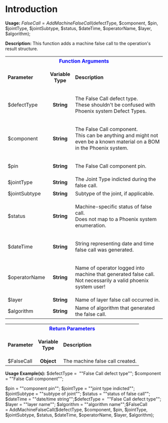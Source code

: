 # Introduction

**Usage:** 
$FalseCall = AddMachineFalseCall($defectType, $component, $pin, $jointType, $jointSubtype, $status, $dateTime, $operatorName, $layer, $algorithm);


**Description:** This function adds a machine false call to the operation's result structure.


<table class="confluenceTable"><tbody><tr><th colspan="3" class="confluenceTh"><span style="color: rgb(0,0,255);">Function Arguments</span></th></tr><tr><td class="confluenceTd"><strong>Parameter</strong></td><td class="confluenceTd"><p style="text-align: center;"><strong style="text-align: center;">Variable</strong><br style="text-align: center;" /><strong style="text-align: center;">Type</strong></p></td><td class="confluenceTd"><strong>Description</strong></td></tr><tr><td class="confluenceTd">$defectType</td><td style="text-align: center;" class="confluenceTd"><strong>String</strong></td><td class="confluenceTd"><p>The False Call defect type.<br />These shouldn't be confused with Phoenix system Defect Types.</p></td></tr><tr><td colspan="1" class="confluenceTd">$component</td><td colspan="1" style="text-align: center;" class="confluenceTd"><strong>String</strong></td><td colspan="1" class="confluenceTd"><p>The False Call component.<br />This can be anything and might not even be a known material on a BOM in the Phoenix system.</p></td></tr><tr><td colspan="1" class="confluenceTd">$pin</td><td colspan="1" style="text-align: center;" class="confluenceTd"><strong>String</strong></td><td colspan="1" class="confluenceTd"><p>The False Call component pin.</p></td></tr><tr><td colspan="1" class="confluenceTd">$jointType</td><td colspan="1" style="text-align: center;" class="confluenceTd"><strong>String</strong></td><td colspan="1" class="confluenceTd">The Joint Type indicted during the false call.</td></tr><tr><td colspan="1" class="confluenceTd">$jointSubtype</td><td colspan="1" style="text-align: center;" class="confluenceTd"><strong>String</strong></td><td colspan="1" class="confluenceTd">Subtype of the joint, if applicable.</td></tr><tr><td colspan="1" class="confluenceTd">$status</td><td colspan="1" style="text-align: center;" class="confluenceTd"><strong>String</strong></td><td colspan="1" class="confluenceTd"><p>Machine-specific status of false call.<br />Does not map to a Phoenix system enumeration.</p></td></tr><tr><td colspan="1" class="confluenceTd">$dateTime</td><td colspan="1" style="text-align: center;" class="confluenceTd"><strong>String</strong></td><td colspan="1" class="confluenceTd"><p>String representing date and time false call was generated.</p></td></tr><tr><td colspan="1" class="confluenceTd">$operatorName</td><td colspan="1" style="text-align: center;" class="confluenceTd"><strong>String</strong></td><td colspan="1" class="confluenceTd"><p>Name of operator logged into machine that generated false call.<br />Not necessarily a valid phoenix system user!</p></td></tr><tr><td colspan="1" class="confluenceTd">$layer</td><td colspan="1" style="text-align: center;" class="confluenceTd"><strong>String</strong></td><td colspan="1" class="confluenceTd">Name of layer false call occurred in.</td></tr><tr><td colspan="1" class="confluenceTd">$algorithm</td><td colspan="1" style="text-align: center;" class="confluenceTd"><strong>String</strong></td><td colspan="1" class="confluenceTd">Name of algorithm that generated the false call.</td></tr></tbody></table>






<table class="confluenceTable"><tbody><tr><th colspan="3" class="confluenceTh"><span style="color: rgb(0,0,255);">Return Parameters</span></th></tr><tr><td class="confluenceTd"><strong>Parameter</strong></td><td class="confluenceTd"><p style="text-align: center;"><strong style="text-align: center;">Variable</strong><br style="text-align: center;" /><strong style="text-align: center;">Type</strong></p></td><td class="confluenceTd"><strong>Description</strong></td></tr><tr><td class="confluenceTd">$FalseCall</td><td style="text-align: center;" class="confluenceTd"><strong>Object</strong></td><td class="confluenceTd">The machine false call created.</td></tr></tbody></table>


**Usage Example(s):** 
$defectType =  ""False Call defect type"";
$component = ""False Call component"";

$pin = ""component pin"";
$jointType = ""joint type indicted"";
$jointSubtype = ""subtype of joint"";
$status = ""status of false call"";
$dateTime = ""date/time string"";$defectType =  ""False Call defect type"";
$layer = ""layer name"";
$algorithm = ""algorithm name"";$FalseCall = AddMachineFalseCall($defectType, $component, $pin, $jointType, $jointSubtype, $status, $dateTime, $operatorName, $layer, $algorithm);
